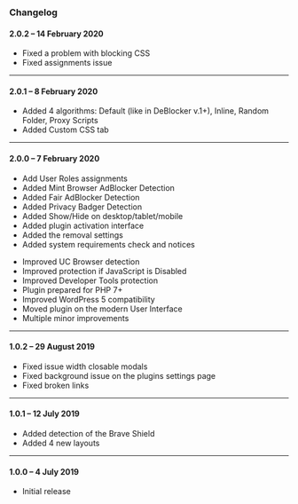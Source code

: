 ### Changelog

#### **2.0.2** – 14 February 2020

* Fixed a problem with blocking CSS
* Fixed assignments issue

---

#### **2.0.1** – 8 February 2020

+ Added 4 algorithms: Default (like in DeBlocker v.1+), Inline, Random Folder, Proxy Scripts
+ Added Custom CSS tab

---

#### **2.0.0** – 7 February 2020

+ Add User Roles assignments
+ Added Mint Browser AdBlocker Detection
+ Added Fair AdBlocker Detection
+ Added Privacy Badger Detection
+ Added Show/Hide on desktop/tablet/mobile
+ Added plugin activation interface
+ Added the removal settings
+ Added system requirements check and notices
* Improved UC Browser detection
* Improved protection if JavaScript is Disabled
* Improved Developer Tools protection
* Plugin prepared for PHP 7+
* Improved WordPress 5 compatibility
* Moved plugin on the modern User Interface
* Multiple minor improvements

---

#### **1.0.2** – 29 August 2019 

* Fixed issue width closable modals
* Fixed background issue on the plugins settings page
* Fixed broken links

---

#### **1.0.1** – 12 July 2019

+ Added detection of the Brave Shield
+ Added 4 new layouts

---

#### **1.0.0** – 4 July 2019

* Initial release